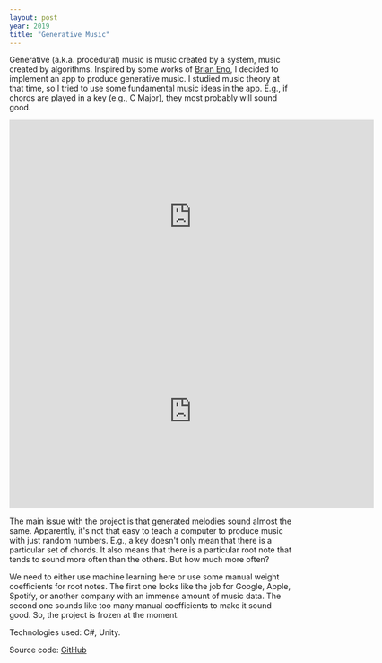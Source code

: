 ```yaml
---
layout: post
year: 2019
title: "Generative Music"
---
```


Generative (a.k.a. procedural) music is music created by a system, music created by algorithms. Inspired by some works of [Brian Eno](https://en.wikipedia.org/wiki/Brian_Eno), I decided to implement an app to produce generative music. I studied music theory at that time, so I tried to use some fundamental music ideas in the app. E.g., if chords are played in a key (e.g., C Major), they most probably will sound good.

<iframe width="650" height="346" src="https://www.youtube.com/embed/8z5i2JQDt9s" frameborder="0" allow="accelerometer; autoplay; clipboard-write; encrypted-media; gyroscope; picture-in-picture" allowfullscreen></iframe>

<iframe width="650" height="346" src="https://www.youtube.com/embed/SjmrtRajBBE" frameborder="0" allow="accelerometer; autoplay; clipboard-write; encrypted-media; gyroscope; picture-in-picture" allowfullscreen></iframe>

The main issue with the project is that generated melodies sound almost the same. Apparently, it's not that easy to teach a computer to produce music with just random numbers. E.g., a key doesn't only mean that there is a particular set of chords. It also means that there is a particular root note that tends to sound more often than the others. But how much more often?

We need to either use machine learning here or use some manual weight coefficients for root notes. The first one looks like the job for Google, Apple, Spotify, or another company with an immense amount of music data. The second one sounds like too many manual coefficients to make it sound good. So, the project is frozen at the moment.

Technologies used: C#, Unity.

Source code: [GitHub](https://github.com/binary-machinery/GenerativeMusic)
